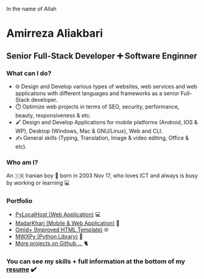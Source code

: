 In the name of Allah

# Amirreza Aliakbari

## Senior Full-Stack Developer ➕ Software Enginner

### What can I do?

* 🌐 Design and Develop various types of websites, web services and web applications with different languages and frameworks as a senior Full-Stack developer.
* ⏱️ Optimize web projects in terms of SEO, security, performance, beauty, responsiveness & etc.
* 🖌️ Design and Develop Applications for mobile platforms (Android, IOS & WP), Desktop (Windows, Mac & GNU/Linux), Web and CLI. 
* ✍️ General skills (Typing, Translation, Image & video editing, Office & etc).

### Who am I?

An 🇮🇷 Iranian boy 🎂 born in 2003 Nov 17, who loves ICT and always is busy by working or learning 💻

### Portfolio

* [PyLocalHost (Web Application)](https://mwxgaf.github.io/pylocalhost) 💻
* [MadarKharj (Mobile & Web Application)](https://mwxgaf.github.io/madarkharj) 📱
* [Omid+ (Improved HTML Template)](https://github.com/mwxgaf/omid-plus) 🌐
* [MWXPy (Python Library)](https://github.com/mwxgaf/mwxpy/wiki/Documentation) 🐍
* [More projects on Github ...](https://github.com/mwxgaf) 🐈

### You can see my skills + full information at the bottom of my [resume](http://mwxgaf.ir) ✔️
